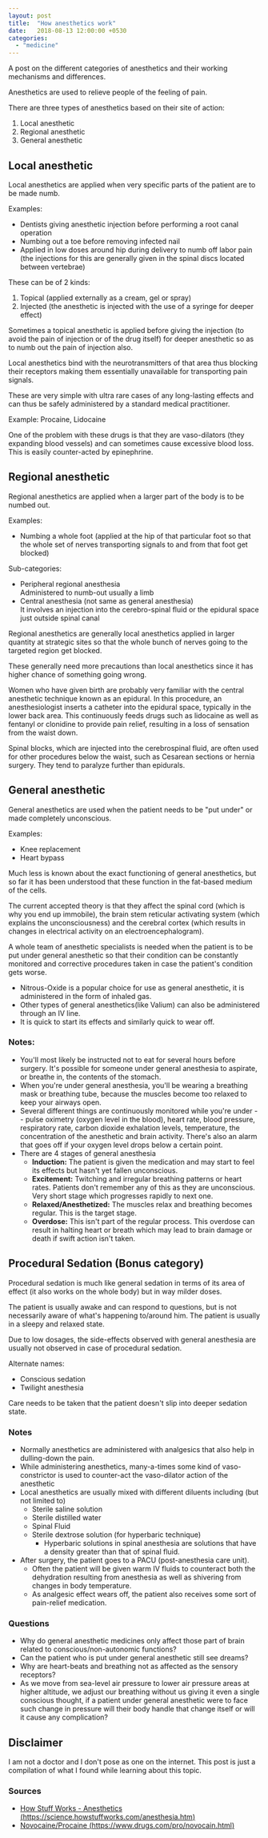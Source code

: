 ```yaml
---
layout: post
title:  "How anesthetics work"
date:   2018-08-13 12:00:00 +0530
categories: 
  - "medicine"
---
```

A post on the different categories of anesthetics and their working mechanisms and differences.

<!-- end excerpt -->

Anesthetics are used to relieve people of the feeling of pain.

There are three types of anesthetics based on their site of action:
1. Local anesthetic
2. Regional anesthetic
3. General anesthetic

## Local anesthetic

Local anesthetics are applied when very specific parts of the patient are to be made numb.

Examples:
* Dentists giving anesthetic injection before performing a root canal operation
* Numbing out a toe before removing infected nail
* Applied in low doses around hip during delivery to numb off labor pain (the injections for this are generally given in the spinal discs located between vertebrae)

These can be of 2 kinds:
1. Topical (applied externally as a cream, gel or spray)
2. Injected (the anesthetic is injected with the use of a syringe for deeper effect)

Sometimes a topical anesthetic is applied before giving the injection (to avoid the pain of injection or of the drug itself) for deeper anesthetic so as to numb out the pain of injection also.

Local anesthetics bind with the neurotransmitters of that area thus blocking their receptors making them essentially unavailable for transporting pain signals.

These are very simple with ultra rare cases of any long-lasting effects and can thus be safely administered by a standard medical practitioner.

Example: Procaine, Lidocaine

One of the problem with these drugs is that they are vaso-dilators (they expanding blood vessels) and can sometimes cause excessive blood loss. This is easily counter-acted by epinephrine.

## Regional anesthetic

Regional anesthetics are applied when a larger part of the body is to be numbed out.

Examples:
* Numbing a whole foot (applied at the hip of that particular foot so that the whole set of nerves transporting signals to and from that foot get blocked)

Sub-categories:
* Peripheral regional anesthesia <br>
  Administered to numb-out usually a limb
* Central anesthesia (not same as general anesthesia) <br>
  It involves an injection into the cerebro-spinal fluid or the epidural space just outside spinal canal

Regional anesthetics are generally local anesthetics applied in larger quantity at strategic sites so that the whole bunch of nerves going to the targeted region get blocked.

These generally need more precautions than local anesthetics since it has higher chance of something going wrong.

Women who have given birth are probably very familiar with the central anesthetic technique known as an epidural. In this procedure, an anesthesiologist inserts a catheter into the epidural space, typically in the lower back area. This continuously feeds drugs such as lidocaine as well as fentanyl or clonidine to provide pain relief, resulting in a loss of sensation from the waist down.

Spinal blocks, which are injected into the cerebrospinal fluid, are often used for other procedures below the waist, such as Cesarean sections or hernia surgery. They tend to paralyze further than epidurals.

## General anesthetic

General anesthetics are used when the patient needs to be "put under" or made completely unconscious.

Examples:
* Knee replacement
* Heart bypass

Much less is known about the exact functioning of general anesthetics, but so far it has been understood that these function in the fat-based medium of the cells.

The current accepted theory is that they affect the spinal cord (which is why you end up immobile), the brain stem reticular activating system (which explains the unconsciousness) and the cerebral cortex (which results in changes in electrical activity on an electroencephalogram).

A whole team of anesthetic specialists is needed when the patient is to be put under general anesthetic so that their condition can be constantly monitored and corrective procedures taken in case the patient's condition gets worse.

- Nitrous-Oxide is a popular choice for use as general anesthetic, it is administered in the form of inhaled gas.
- Other types of general anesthetics(like Valium) can also be administered through an IV line.
- It is quick to start its effects and similarly quick to wear off.

### Notes:

- You'll most likely be instructed not to eat for several hours before surgery. It's possible for someone under general anesthesia to aspirate, or breathe in, the contents of the stomach.
- When you're under general anesthesia, you'll be wearing a breathing mask or breathing tube, because the muscles become too relaxed to keep your airways open.
- Several different things are continuously monitored while you're under -- pulse oximetry (oxygen level in the blood), heart rate, blood pressure, respiratory rate, carbon dioxide exhalation levels, temperature, the concentration of the anesthetic and brain activity. There's also an alarm that goes off if your oxygen level drops below a certain point.
- There are 4 stages of general anesthesia
    - **Induction:** The patient is given the medication and may start to feel its effects but hasn't yet fallen unconscious.
    - **Excitement:** Twitching and irregular breathing patterns or heart rates. Patients don't remember any of this as they are unconscious. Very short stage which progresses rapidly to next one.
    - **Relaxed/Anesthetized:** The muscles relax and breathing becomes regular. This is the target stage.
    - **Overdose:** This isn't part of the regular process. This overdose can result in halting heart or breath which may lead to brain damage or death if swift action isn't taken.



## Procedural Sedation (Bonus category)

Procedural sedation is much like general sedation in terms of its area of effect (it also works on the whole body) but in way milder doses.

The patient is usually awake and can respond to questions, but is not necessarily aware of what's happening to/around him. The patient is usually in a sleepy and relaxed state.

Due to low dosages, the side-effects observed with general anesthesia are usually not observed in case of procedural sedation.

Alternate names:
- Conscious sedation
- Twilight anesthesia

Care needs to be taken that the patient doesn't slip into deeper sedation state.

### Notes

- Normally anesthetics are administered with analgesics that also help in dulling-down the pain.
- While administering anesthetics, many-a-times some kind of vaso-constrictor is used to counter-act the vaso-dilator action of the anesthetic 
- Local anesthetics are usually mixed with different diluents including (but not limited to)
    - Sterile saline solution
    - Sterile distilled water
    - Spinal Fluid
    - Sterile dextrose solution (for hyperbaric technique)
        - Hyperbaric solutions in spinal anesthesia are solutions that have a density greater than that of spinal fluid.
- After surgery, the patient goes to a PACU (post-anesthesia care unit).
    - Often the patient will be given warm IV fluids to counteract both the dehydration resulting from anesthesia as well as shivering from changes in body temperature.
    - As analgesic effect wears off, the patient also receives some sort of pain-relief medication.

### Questions

- Why do general anesthetic medicines only affect those part of brain related to conscious/non-autonomic functions?
- Can the patient who is put under general anesthetic still see dreams?
- Why are heart-beats and breathing not as affected as the sensory receptors?
- As we move from sea-level air pressure to lower air pressure areas at higher altitude, we adjust our breathing without us giving it even a single conscious thought, if a patient under general anesthetic were to face such change in pressure will their body handle that change itself or will it cause any complication?

## Disclaimer

I am not a doctor and I don't pose as one on the internet. This post is just a compilation of what I found while learning about this topic.

### Sources

- [How Stuff Works - Anesthetics (https://science.howstuffworks.com/anesthesia.htm)][source-how-stuff-works-anesthetics]
- [Novocaine/Procaine (https://www.drugs.com/pro/novocain.html)][source-drugs-com-novocaine]

[source-how-stuff-works-anesthetics]: https://science.howstuffworks.com/anesthesia.htm
[source-drugs-com-novocaine]: https://www.drugs.com/pro/novocain.html


